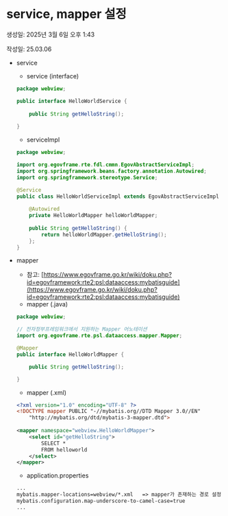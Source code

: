 # service, mapper 설정

생성일: 2025년 3월 6일 오후 1:43

작성일: 25.03.06

- service
    - service (interface)
    
    ```java
    package webview;
    
    public interface HelloWorldService {
    	
    	public String getHelloString();
    	
    }
    ```
    
    - serviceImpl
    
    ```java
    package webview;
    
    import org.egovframe.rte.fdl.cmmn.EgovAbstractServiceImpl;
    import org.springframework.beans.factory.annotation.Autowired;
    import org.springframework.stereotype.Service;
    
    @Service
    public class HelloWorldServiceImpl extends EgovAbstractServiceImpl implements HelloWorldService {
    	
    	@Autowired
    	private HelloWorldMapper helloWorldMapper;
    	
    	public String getHelloString() {
    		return helloWorldMapper.getHelloString();
    	};
    }
    
    ```
    

- mapper
    - 참고: [https://www.egovframe.go.kr/wiki/doku.php?id=egovframework:rte2:psl:dataaccess:mybatisguide](https://www.egovframe.go.kr/wiki/doku.php?id=egovframework:rte2:psl:dataaccess:mybatisguide)
    - mapper (.java)
    
    ```java
    package webview;
    
    // 전자정부프레임워크에서 지원하는 Mapper 어노테이션
    import org.egovframe.rte.psl.dataaccess.mapper.Mapper;
    
    @Mapper
    public interface HelloWorldMapper {
    
    	public String getHelloString();
    
    }
    ```
    
    - mapper (.xml)
    
    ```xml
    <?xml version="1.0" encoding="UTF-8" ?>
    <!DOCTYPE mapper PUBLIC "-//mybatis.org//DTD Mapper 3.0//EN" 
    	"http://mybatis.org/dtd/mybatis-3-mapper.dtd">
     
    <mapper namespace="webview.HelloWorldMapper">
        <select id="getHelloString">
            SELECT *
            FROM helloworld
        </select>
    </mapper>
    ```
    
    - application.properties
    
    ```xml
    ...
    mybatis.mapper-locations=webview/*.xml   => mapper가 존재하는 경로 설정
    mybatis.configuration.map-underscore-to-camel-case=true
    ...
    ```
